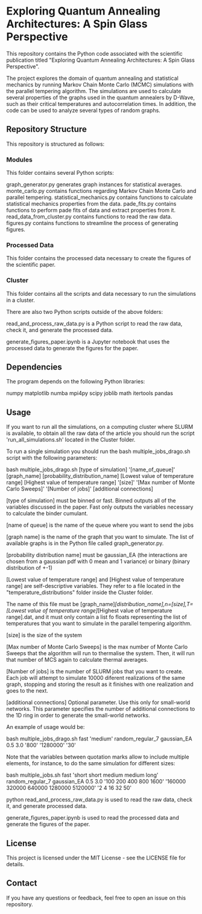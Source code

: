 # Exploring Quantum Annealing Architectures: A Spin Glass Perspective
This repository contains the Python code associated with the scientific publication titled "Exploring Quantum Annealing Architectures: A Spin Glass Perspective".

The project explores the domain of quantum annealing and statistical mechanics by running Markov Chain Monte Carlo (MCMC) simulations with the parallel tempering algorithm. The simulations are used to calculate several properties of the graphs used in the quantum annealers by D-Wave, such as their critical temperatures and autocorrelation times. In addition, the code can be used to analyze several types of random graphs.

## Repository Structure
This repository is structured as follows:

### Modules
This folder contains several Python scripts:

graph_generator.py generates graph instances for statistical averages.
monte_carlo.py contains functions regarding Markov Chain Monte Carlo and parallel tempering.
statistical_mechanics.py contains functions to calculate statistical mechanics properties from the data.
pade_fits.py contains functions to perform pade fits of data and extract properties from it.
read_data_from_cluster.py contains functions to read the raw data.
figures.py contains functions to streamline the process of generating figures.

### Processed Data
This folder contains the processed data necessary to create the figures of the scientific paper.

### Cluster
This folder contains all the scripts and data necessary to run the simulations in a cluster.

There are also two Python scripts outside of the above folders:

read_and_process_raw_data.py is a Python script to read the raw data, check it, and generate the processed data.

generate_figures_paper.ipynb is a Jupyter notebook that uses the processed data to generate the figures for the paper.

## Dependencies
The program depends on the following Python libraries:

numpy
matplotlib
numba
mpi4py
scipy
joblib
math
itertools
pandas

## Usage
If you want to run all the simulations, on a computing cluster where SLURM is available, to obtain all the raw data of the article you should run the script 'run_all_simulations.sh' located in the Cluster folder.

To run a single simulation you should run the bash multiple_jobs_drago.sh script with the following parameters:

bash multiple_jobs_drago.sh [type of simulation] '[name_of_queue]' [graph_name] [probability_distribution_name] [Lowest value of temperature range] [Highest value of temperature range] '[size]' '[Max number of Monte Carlo Sweeps]' '[Number of jobs]' [additional connections]

[type of simulation] must be binned or fast. Binned outputs all of the variables discussed in the paper. Fast only outputs the variables necessary to calculate the binder cumulant.

[name of queue] is the name of the queue where you want to send the jobs

[graph name] is the name of the graph that you want to simulate. The list of available graphs is in the Python file called graph_generator.py.

[probability distribution name] must be gaussian_EA (the interactions are chosen from a gaussian pdf with 0 mean and 1 variance) or binary (binary distribution of +-1)

[Lowest value of temperature range] and [Highest value of temperature range] are self-descriptive variables. They refer to a file located in the "temperature_distributions" folder inside the Cluster folder. 

The name of this file must be [graph_name]_[distribution_name],n=[size],T=[Lowest value of temperature range]_[Highest value of temperature range].dat, and it must only contain a list fo floats representing the list of temperatures that you want to simulate in the parallel tempering algorithm.

[size] is the size of the system

[Max number of Monte Carlo Sweeps] is the max number of Monte Carlo Sweeps that the algorithm will run to thermalise the system. Then, it will run that number of MCS again to calculate thermal averages.

[Number of jobs] is the number of SLURM jobs that you want to create. Each job will attempt to simulate 10000 diferent realizations of the same graph, stopping and storing the result as it finishes with one realization and goes to the next.

[additional connections] Optional parameter. Use this only for small-world networks. This parameter specifies the number of additional connections to the 1D ring in order to generate the small-world networks.

An example of usage would be:

bash multiple_jobs_drago.sh fast 'medium' random_regular_7 gaussian_EA 0.5 3.0 '800' '1280000' '30'

Note that the variables between quotation marks allow to include multiple elements, for instance, to do the same simulation for different sizes:

bash multiple_jobs.sh fast 'short short medium medium long' random_regular_7 gaussian_EA 0.5 3.0 '100 200 400 800 1600' '160000 320000 640000 1280000 5120000' '2 4 16 32 50'

python read_and_process_raw_data.py is used to read the raw data, check it, and generate processed data.

generate_figures_paper.ipynb is used to read the processed data and generate the figures of the paper.

## License
This project is licensed under the MIT License - see the LICENSE file for details.

## Contact
If you have any questions or feedback, feel free to open an issue on this repository.
